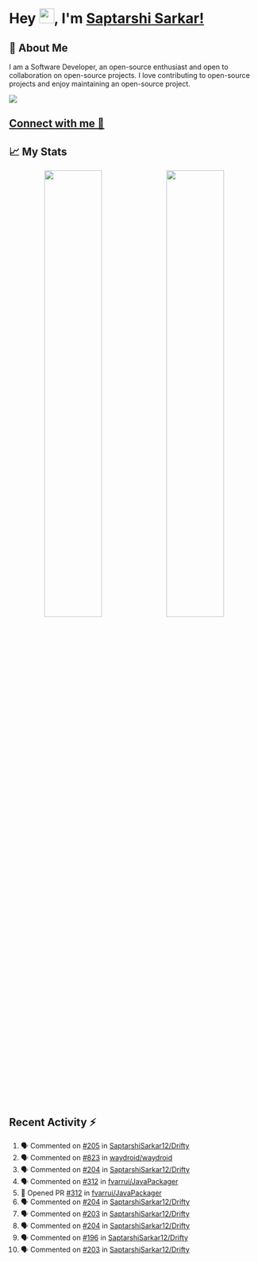 # Hey <img src="https://github.com/TheDudeThatCode/TheDudeThatCode/blob/master/Assets/Hi.gif" width="30">, I'm [Saptarshi Sarkar!](https://bio.link/saptarshi) 

## 🚀 About Me
I am a Software Developer, an open-source enthusiast and open to collaboration on open-source projects. 
I love contributing to open-source projects and enjoy maintaining an open-source project.

![](https://visitor-badge.laobi.icu/badge?page_id=saptarshisarkar12.saptarshisarkar12)

## [Connect with me 💬](https://bio.link/saptarshi) 

## 📈 My Stats
<p align="center">	
  <img width="48%" src="https://github-readme-stats.vercel.app/api?username=saptarshisarkar12&show_icons=true&theme=tokyonight" />
  <img width="48%" src="https://github-readme-streak-stats.herokuapp.com/?user=saptarshisarkar12&theme=tokyonight" />
</p>

## Recent Activity :zap:
<!--START_SECTION:activity-->
1. 🗣 Commented on [#205](https://github.com/SaptarshiSarkar12/Drifty/issues/205) in [SaptarshiSarkar12/Drifty](https://github.com/SaptarshiSarkar12/Drifty)
2. 🗣 Commented on [#823](https://github.com/waydroid/waydroid/issues/823) in [waydroid/waydroid](https://github.com/waydroid/waydroid)
3. 🗣 Commented on [#204](https://github.com/SaptarshiSarkar12/Drifty/issues/204) in [SaptarshiSarkar12/Drifty](https://github.com/SaptarshiSarkar12/Drifty)
4. 🗣 Commented on [#312](https://github.com/fvarrui/JavaPackager/issues/312) in [fvarrui/JavaPackager](https://github.com/fvarrui/JavaPackager)
5. 💪 Opened PR [#312](https://github.com/fvarrui/JavaPackager/pull/312) in [fvarrui/JavaPackager](https://github.com/fvarrui/JavaPackager)
6. 🗣 Commented on [#204](https://github.com/SaptarshiSarkar12/Drifty/issues/204) in [SaptarshiSarkar12/Drifty](https://github.com/SaptarshiSarkar12/Drifty)
7. 🗣 Commented on [#203](https://github.com/SaptarshiSarkar12/Drifty/issues/203) in [SaptarshiSarkar12/Drifty](https://github.com/SaptarshiSarkar12/Drifty)
8. 🗣 Commented on [#204](https://github.com/SaptarshiSarkar12/Drifty/issues/204) in [SaptarshiSarkar12/Drifty](https://github.com/SaptarshiSarkar12/Drifty)
9. 🗣 Commented on [#196](https://github.com/SaptarshiSarkar12/Drifty/issues/196) in [SaptarshiSarkar12/Drifty](https://github.com/SaptarshiSarkar12/Drifty)
10. 🗣 Commented on [#203](https://github.com/SaptarshiSarkar12/Drifty/issues/203) in [SaptarshiSarkar12/Drifty](https://github.com/SaptarshiSarkar12/Drifty)
<!--END_SECTION:activity-->
